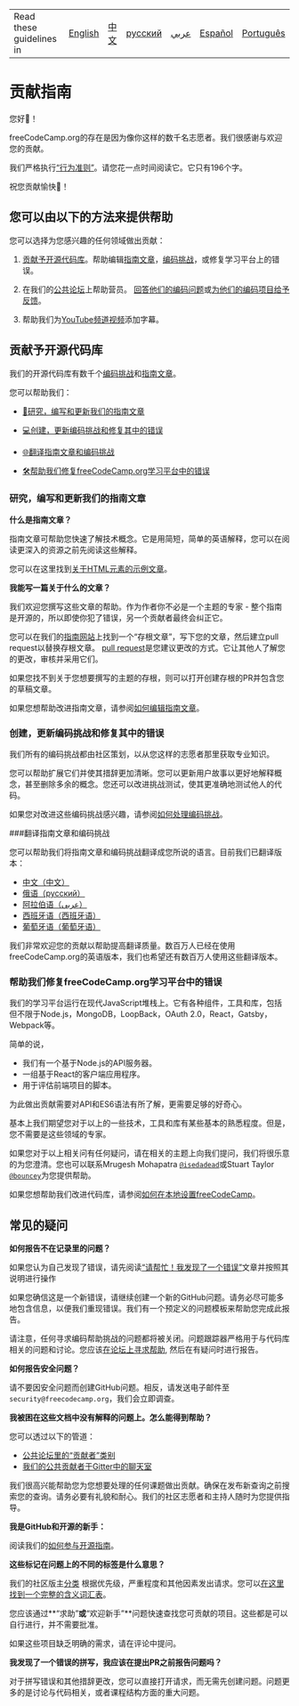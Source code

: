 <table>
    <tr>
        <td> Read these guidelines in </td>
        <td><a href="/CONTRIBUTING.md"> English </a></td>
        <td><a href="/docs/chinese/CONTRIBUTING.md"> 中文 </a></td>
        <td><a href="/docs/russian/CONTRIBUTING.md"> русский </a></td>
        <td><a href="/docs/arabic/CONTRIBUTING.md"> عربي </a></td>
        <td><a href="/docs/spanish/CONTRIBUTING.md"> Español </a></td>
        <td><a href="/docs/portuguese/CONTRIBUTING.md"> Português </a></td>
    </tr>
</table>

# 贡献指南

您好👋！

freeCodeCamp.org的存在是因为像你这样的数千名志愿者。我们很感谢与欢迎您的贡献。

我们严格执行[“行为准则”](https://www.freecodecamp.org/code-of-conduct)。请您花一点时间阅读它。它只有196个字。

祝您贡献愉快🎉！

## 您可以由以下的方法来提供帮助

您可以选择为您感兴趣的任何领域做出贡献：

1. [贡献予开源代码库](#contribution-to-this-open-source-codebase)。帮助编辑[指南文章](https://guide.freecodecamp.org/)，[编码挑战](https://learn.freecodecamp.org/)，或修复学习平台上的错误。

2. 在我们的[公共论坛](https://www.freecodecamp.org/forum/)上帮助营员。 [回答他们的编码问题](https://www.freecodecamp.org/forum/?max_posts=1)或[为他们的编码项目给予反馈](https://www.freecodecamp.org/forum/c/project-feedback?max_posts=1)。

3. 帮助我们为[YouTube频道视频](https://www.youtube.com/channel/UC8butISFwT-Wl7EV0hUK0BQ/videos)添加字幕。

## 贡献予开源代码库

我们的开源代码库有数千个[编码挑战](https://learn.freecodecamp.org)和[指南文章](https://guide.freecodecamp.org)。

您可以帮助我们：

 -  [📝研究，编写和更新我们的指南文章](#research-write-and-update-our-guide-articles)

 -  [💻创建，更新编码挑战和修复其中的错误](#create-update-and-fix-bugs-in-our-coding-challenges)

 -  [🌐翻译指南文章和编码挑战](#translate-guide-articles-and-coding-challenges)

 -  [🛠帮助我们修复freeCodeCamp.org学习平台中的错误](#help-us-fix-bugs-in-freecodecamporgs-learning-platform)

### 研究，编写和更新我们的指南文章

**什么是指南文章？**

指南文章可帮助您快速了解技术概念。它是用简短，简单的英语解释，您可以在阅读更深入的资源之前先阅读这些解释。

您可以在这里找到[关于HTML元素的示例文章](https://github.com/freeCodeCamp/freeCodeCamp/blob/master/guide/english/html/elements/a-tag/index.md)。

**我能写一篇关于什么的文章？**

我们欢迎您撰写这些文章的帮助。作为作者你不必是一个主题的专家 - 整个指南是开源的，所以即使你犯了错误，另一个贡献者最终会纠正它。

您可以在我们的[指南网站](https://www.freecodecamp.org/guide)上找到一个“存根文章”，写下您的文章，然后建立pull request以替换存根文章。 [pull request](https://help.github.com/articles/about-pull-requests/)是您建议更改的方式。它让其他人了解您的更改，审核并采用它们。

如果您找不到关于您想要撰写的主题的存根，则可以打开创建存根的PR并包含您的草稿文章。

如果您想帮助改进指南文章，请参阅[如何编辑指南文章](/docs/how-to-work-on-guide-articles.md)。

### 创建，更新编码挑战和修复其中的错误

我们所有的编码挑战都由社区策划，以从您这样的志愿者那里获取专业知识。

您可以帮助扩展它们并使其措辞更加清晰。您可以更新用户故事以更好地解释概念，甚至删除多余的概念。您还可以改进挑战测试，使其更准确地测试他人的代码。

如果您对改进这些编码挑战感兴趣，请参阅[如何处理编码挑战](/docs/how-to-work-on-coding-challenges.md)。

###翻译指南文章和编码挑战

您可以帮助我们将指南文章和编码挑战翻译成您所说的语言。目前我们已翻译版本：

 -  [中文（中文）](https://github.com/freeCodeCamp/freeCodeCamp/tree/master/curriculum/challenges/chinese)
 -  [俄语（русский）](https://github.com/freeCodeCamp/freeCodeCamp/tree/master/curriculum/challenges/russian)
 -  [阿拉伯语（عربى）](https://github.com/freeCodeCamp/freeCodeCamp/tree/master/curriculum/challenges/arabic)
 -  [西班牙语（西班牙语）](https://github.com/freeCodeCamp/freeCodeCamp/tree/master/curriculum/challenges/spanish)
 -  [葡萄牙语（葡萄牙语）](https://github.com/freeCodeCamp/freeCodeCamp/tree/master/curriculum/challenges/portuguese)


我们非常欢迎您的贡献以帮助提高翻译质量。数百万人已经在使用freeCodeCamp.org的英语版本，我们也希望还有数百万人使用这些翻译版本。

### 帮助我们修复freeCodeCamp.org学习平台中的错误

我们的学习平台运行在现代JavaScript堆栈上。它有各种组件，工具和库，包括但不限于Node.js，MongoDB，LoopBack，OAuth 2.0，React，Gatsby，Webpack等。

简单的说，

 - 我们有一个基于Node.js的API服务器。
 - 一组基于React的客户端应用程序。
 - 用于评估前端项目的脚本。


为此做出贡献需要对API和ES6语法有所了解，更需要足够的好奇心。

基本上我们期望您对于以上的一些技术，工具和库有某些基本的熟悉程度。但是，您不需要是这些领域的专家。

如果您对于以上相关问有任何疑问，请在相关的主题上向我们提问，我们将很乐意的为您澄清。您也可以联系Mrugesh Mohapatra [`@isedadead`](https://github.com/raisedadead)或Stuart Taylor [`@bouncey`](https://github.com/bouncey)为您提供帮助。

如果您想帮助我们改进代码库，请参阅[如何在本地设置freeCodeCamp](/docs/how-to-setup-freecodecamp-locally.md)。


## 常见的疑问


**如何报告不在记录里的问题？**

如果您认为自己发现了错误，请先阅读[“请帮忙！我发现了一个错误”](https://forum.freecodecamp.org/t/how-to-report-a-bug/19543)文章并按照其说明进行操作

如果您确信这是一个新错误，请继续创建一个新的GitHub问题。请务必尽可能多地包含信息，以便我们重现错误。我们有一个预定义的问题模板来帮助您完成此报告。

请注意，任何寻求编码帮助挑战的问题都将被关闭。问题跟踪器严格用于与代码库相关的问题和讨论。您应该[在论坛上寻求帮助](https://www.freecodecamp.org/forum), 然后在有疑问时进行报告。

**如何报告安全问题？**

请不要因安全问题而创建GitHub问题。相反，请发送电子邮件至`security@freecodecamp.org`，我们会立即调查。

**我被困在这些文档中没有解释的问题上。怎么能得到帮助？**

您可以透过以下的管道：

 -  [公共论坛里的“贡献者”类别](https://www.freecodecamp.org/forum/c/contributors)
 -  [我们的公共贡献者于Gitter中的聊天室](https://gitter.im/FreeCodeCamp/Contributors)

我们很高兴能帮助您为您想要处理的任何课题做出贡献。确保在发布新查询之前搜索您的查询。请务必要有礼貌和耐心。我们的社区志愿者和主持人随时为您提供指导。

**我是GitHub和开源的新手：**

阅读我们的[如何参与开源指南](https://github.com/freeCodeCamp/how-to-contribute-to-open-source)。

**这些标记在问题上的不同的标签是什么意思？**

我们的社区版主[分类](https://en.wikipedia.org/wiki/Software_bug#Bug_management) 根据优先级，严重程度和其他因素发出请求。您可以[在这里找到一个完整的含义词汇表](https://github.com/freecodecamp/freecodecamp/labels)。

您应该通过**“求助”**或**“欢迎新手”**问题快速查找您可贡献的项目。这些都是可以自行进行，并不需要批准。

如果这些项目缺乏明确的需求，请在评论中提问。

**我发现了一个错误的拼写，我应该在提出PR之前报告问题吗？**

对于拼写错误和其他措辞更改，您可以直接打开请求，而无需先创建问题。问题更多的是讨论与代码相关，或者课程结构方面的重大问题。

